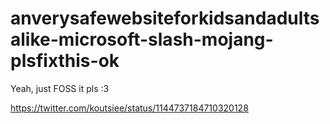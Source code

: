 # anverysafewebsiteforkidsandadultsalike-microsoft-slash-mojang-plsfixthis-ok


Yeah, just FOSS it pls :3


https://twitter.com/koutsiee/status/1144737184710320128
